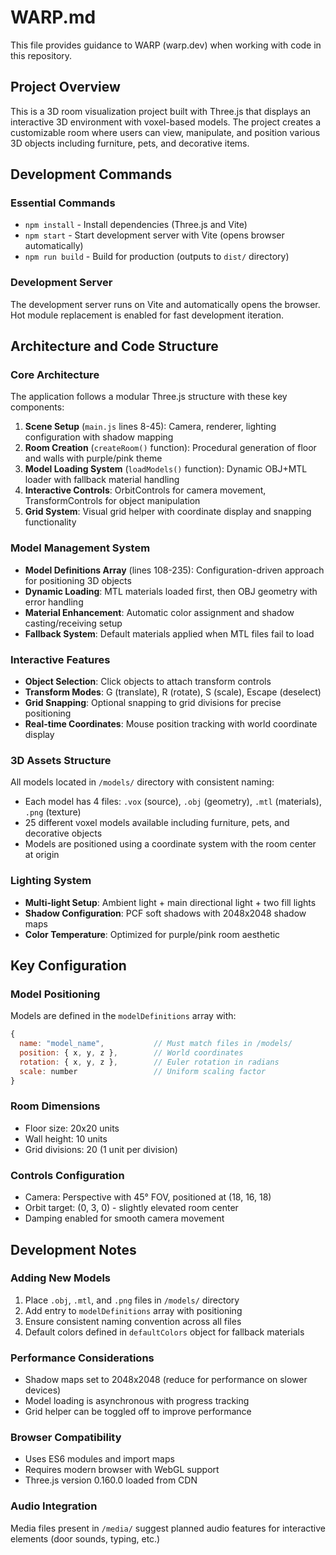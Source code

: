 # WARP.md

This file provides guidance to WARP (warp.dev) when working with code in this repository.

## Project Overview

This is a 3D room visualization project built with Three.js that displays an interactive 3D environment with voxel-based models. The project creates a customizable room where users can view, manipulate, and position various 3D objects including furniture, pets, and decorative items.

## Development Commands

### Essential Commands
- `npm install` - Install dependencies (Three.js and Vite)
- `npm start` - Start development server with Vite (opens browser automatically)
- `npm run build` - Build for production (outputs to `dist/` directory)

### Development Server
The development server runs on Vite and automatically opens the browser. Hot module replacement is enabled for fast development iteration.

## Architecture and Code Structure

### Core Architecture
The application follows a modular Three.js structure with these key components:

1. **Scene Setup** (`main.js` lines 8-45): Camera, renderer, lighting configuration with shadow mapping
2. **Room Creation** (`createRoom()` function): Procedural generation of floor and walls with purple/pink theme
3. **Model Loading System** (`loadModels()` function): Dynamic OBJ+MTL loader with fallback material handling
4. **Interactive Controls**: OrbitControls for camera movement, TransformControls for object manipulation
5. **Grid System**: Visual grid helper with coordinate display and snapping functionality

### Model Management System
- **Model Definitions Array** (lines 108-235): Configuration-driven approach for positioning 3D objects
- **Dynamic Loading**: MTL materials loaded first, then OBJ geometry with error handling
- **Material Enhancement**: Automatic color assignment and shadow casting/receiving setup
- **Fallback System**: Default materials applied when MTL files fail to load

### Interactive Features
- **Object Selection**: Click objects to attach transform controls
- **Transform Modes**: G (translate), R (rotate), S (scale), Escape (deselect)
- **Grid Snapping**: Optional snapping to grid divisions for precise positioning
- **Real-time Coordinates**: Mouse position tracking with world coordinate display

### 3D Assets Structure
All models located in `/models/` directory with consistent naming:
- Each model has 4 files: `.vox` (source), `.obj` (geometry), `.mtl` (materials), `.png` (texture)
- 25 different voxel models available including furniture, pets, and decorative objects
- Models are positioned using a coordinate system with the room center at origin

### Lighting System
- **Multi-light Setup**: Ambient light + main directional light + two fill lights
- **Shadow Configuration**: PCF soft shadows with 2048x2048 shadow maps
- **Color Temperature**: Optimized for purple/pink room aesthetic

## Key Configuration

### Model Positioning
Models are defined in the `modelDefinitions` array with:
```javascript
{
  name: "model_name",           // Must match files in /models/
  position: { x, y, z },        // World coordinates
  rotation: { x, y, z },        // Euler rotation in radians
  scale: number                 // Uniform scaling factor
}
```

### Room Dimensions
- Floor size: 20x20 units
- Wall height: 10 units
- Grid divisions: 20 (1 unit per division)

### Controls Configuration
- Camera: Perspective with 45° FOV, positioned at (18, 16, 18)
- Orbit target: (0, 3, 0) - slightly elevated room center
- Damping enabled for smooth camera movement

## Development Notes

### Adding New Models
1. Place `.obj`, `.mtl`, and `.png` files in `/models/` directory
2. Add entry to `modelDefinitions` array with positioning
3. Ensure consistent naming convention across all files
4. Default colors defined in `defaultColors` object for fallback materials

### Performance Considerations
- Shadow maps set to 2048x2048 (reduce for performance on slower devices)
- Model loading is asynchronous with progress tracking
- Grid helper can be toggled off to improve performance

### Browser Compatibility
- Uses ES6 modules and import maps
- Requires modern browser with WebGL support
- Three.js version 0.160.0 loaded from CDN

### Audio Integration
Media files present in `/media/` suggest planned audio features for interactive elements (door sounds, typing, etc.)
